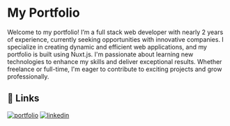 
# My Portfolio

Welcome to my portfolio! I’m a full stack web developer with nearly 2 years of experience, currently seeking opportunities with innovative companies. I specialize in creating dynamic and efficient web applications, and my portfolio is built using Nuxt.js. I'm passionate about learning new technologies to enhance my skills and deliver exceptional results. Whether freelance or full-time, I'm eager to contribute to exciting projects and grow professionally.


## 🔗 Links
[![portfolio](https://img.shields.io/badge/my_portfolio-000?style=for-the-badge&logo=ko-fi&logoColor=white)](https://my-portfolio-five-rho-11.vercel.app/)
[![linkedin](https://img.shields.io/badge/linkedin-0A66C2?style=for-the-badge&logo=linkedin&logoColor=white)](https://www.linkedin.com/in/czedrix-barcena/)
